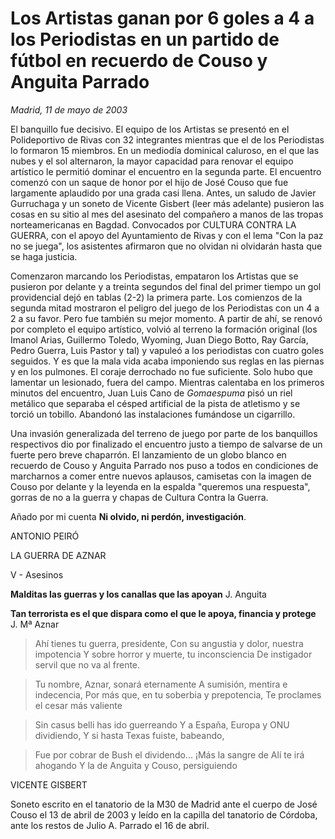 # Los Artistas ganan por 6 goles a 4 a los Periodistas en un partido de fútbol en recuerdo de Couso y Anguita Parrado

*Madrid, 11 de mayo de 2003*

El banquillo fue decisivo. El equipo de los Artistas se presentó en el Polideportivo de Rivas con 32 integrantes mientras que el de los Periodistas lo formaron 15 miembros. En un mediodía dominical caluroso, en el que las nubes y el sol alternaron, la mayor capacidad para renovar el equipo artístico le permitió dominar el encuentro en la segunda parte. El encuentro comenzó con un saque de honor por el hijo de José Couso que fue largamente aplaudido por una grada casi llena. Antes, un saludo de Javier Gurruchaga y un soneto de Vicente Gisbert (leer más adelante) pusieron las cosas en su sitio al mes del asesinato del compañero a manos de las tropas norteamericanas en Bagdad. Convocados por CULTURA CONTRA LA GUERRA, con el apoyo del Ayuntamiento de Rivas y con el lema "Con la paz no se juega", los asistentes afirmaron que no olvidan ni olvidarán hasta que se haga justicia.

Comenzaron marcando los Periodistas, empataron los Artistas que se pusieron por delante y a treinta segundos del final del primer tiempo un gol providencial dejó en tablas (2-2) la primera parte. Los comienzos de la segunda mitad mostraron el peligro del juego de los Periodistas con un 4 a 2 a su favor. Pero fue también su mejor momento. A partir de ahí, se renovó por completo el equipo artístico, volvió al terreno la formación original (los Imanol Arias, Guillermo Toledo, Wyoming, Juan Diego Botto, Ray García, Pedro Guerra, Luis Pastor y tal) y vapuleó a los periodistas con cuatro goles seguidos. Y es que la mala vida acaba imponiendo sus reglas en las piernas y en los pulmones. El coraje derrochado no fue suficiente. Solo hubo que lamentar un lesionado, fuera del campo. Mientras calentaba en los primeros minutos del encuentro, Juan Luis Cano de *Gomaespuma* pisó un riel metálico que separaba el césped artificial de la pista de atletismo y se torció un tobillo. Abandonó las instalaciones fumándose un cigarrillo.

Una invasión generalizada del terreno de juego por parte de los banquillos respectivos dio por finalizado el encuentro justo a tiempo de salvarse de un fuerte pero breve chaparrón. El lanzamiento de un globo blanco en recuerdo de Couso y Anguita Parrado nos puso a todos en condiciones de marcharnos a comer entre nuevos aplausos, camisetas con la imagen de Couso por delante y la leyenda en la espalda "queremos una respuesta", gorras de no a la guerra y chapas de Cultura Contra la Guerra.

Añado por mi cuenta **Ni olvido, ni perdón, investigación**.

ANTONIO PEIRÓ

LA GUERRA DE AZNAR

V - Asesinos

**Malditas las guerras y los canallas que las apoyan** J. Anguita

**Tan terrorista es el que dispara como el que le apoya, financia y protege** J. Mª Aznar

> Ahí tienes tu guerra, presidente,
Con su angustia y dolor, nuestra impotencia
Y sobre horror y muerte, tu inconsciencia
De instigador servil que no va al frente.

> Tu nombre, Aznar, sonará eternamente
A sumisión, mentira e indecencia,
Por más que, en tu soberbia y prepotencia,
Te proclames el cesar más valiente

> Sin casus belli has ido guerreando
Y a España, Europa y ONU dividiendo,
Y si hasta Texas fuiste, babeando,

> Fue por cobrar de Bush el dividendo...
¡Más la sangre de Alí te irá ahogando
Y la de Anguita y Couso, persiguiendo

VICENTE GISBERT

Soneto escrito en el tanatorio de la M30 de Madrid ante el cuerpo de José Couso el 13 de abril de 2003 y leído en la capilla del tanatorio de Córdoba, ante los restos de Julio A. Parrado el 16 de abril.
